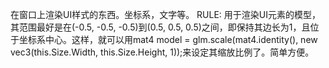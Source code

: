 ﻿在窗口上渲染UI样式的东西。坐标系，文字等。
RULE: 用于渲染UI元素的模型，其范围最好是在(-0.5, -0.5, -0.5)到(0.5, 0.5, 0.5)之间，即保持其边长为1，且位于坐标系中心。这样，就可以用mat4 model = glm.scale(mat4.identity(), new vec3(this.Size.Width, this.Size.Height, 1));来设定其缩放比例了。简单方便。

